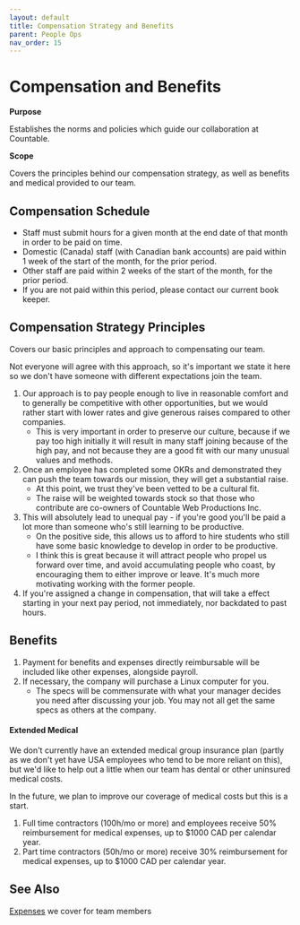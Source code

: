 ```yaml
---
layout: default
title: Compensation Strategy and Benefits
parent: People Ops
nav_order: 15
---
```


# Compensation and Benefits

**Purpose**

Establishes the norms and policies which guide our collaboration at Countable.

**Scope**

Covers the principles behind our compensation strategy, as well as benefits and medical provided to our team.

## Compensation Schedule
  * Staff must submit hours for a given month at the end date of that month in order to be paid on time.
  * Domestic (Canada) staff (with Canadian bank accounts) are paid within 1 week of the start of the month, for the prior period.
  * Other staff are paid within 2 weeks of the start of the month, for the prior period.
  * If you are not paid within this period, please contact our current book keeper.

## Compensation Strategy Principles

Covers our basic principles and approach to compensating our team.

Not everyone will agree with this approach, so it's important we state it here so we don't have someone with different expectations join the team.

1.  Our approach is to pay people enough to live in reasonable comfort and to generally be competitive with other opportunities, but we would rather start with lower rates and give generous raises compared to other companies. 
    - This is very important in order to preserve our culture, because if we pay too high initially it will result in many staff joining because of the high pay, and not because they are a good fit with our many unusual values and methods.
2.  Once an employee has completed some OKRs and demonstrated they can push the team towards our mission, they will get a substantial raise. 
    - At this point, we trust they've been vetted to be a cultural fit. 
    - The raise will be weighted towards stock so that those who contribute are co-owners of Countable Web Productions Inc.
3.  This will absolutely lead to unequal pay - if you're good you'll be paid a lot more than someone who's still learning to be productive.
    - On the positive side, this allows us to afford to hire students who still have some basic knowledge to develop in order to be productive. 
    - I think this is great because it will attract people who propel us forward over time, and avoid accumulating people who coast, by encouraging them to either improve or leave. It's much
    more motivating working with the former people.
4.  If you're assigned a change in compensation, that will take a effect starting in your next pay period, not immediately, nor backdated to past hours.

## Benefits

1.  Payment for benefits and expenses directly reimbursable will be included like other expenses, alongside payroll.
2.  If necessary, the company will purchase a Linux computer for you.
    - The specs will be commensurate with what your manager decides you need after discussing your job. You may not all get the same specs as others at the company.

#### Extended Medical

We don't currently have an extended medical group insurance plan (partly as we don't yet have USA employees who tend to be more reliant on this), but we'd like to help out a little when our team has dental or other uninsured medical costs. 

In the future, we plan to improve our coverage of medical costs but this is a start.

1.  Full time contractors (100h/mo or more) and employees receive 50% reimbursement for medical expenses, up to $1000 CAD per calendar year.
2.  Part time contractors (50h/mo or more) receive 30% reimbursement for medical expenses, up to $1000 CAD per calendar year.

## See Also

[Expenses](EXPENSES.md) we cover for team members
